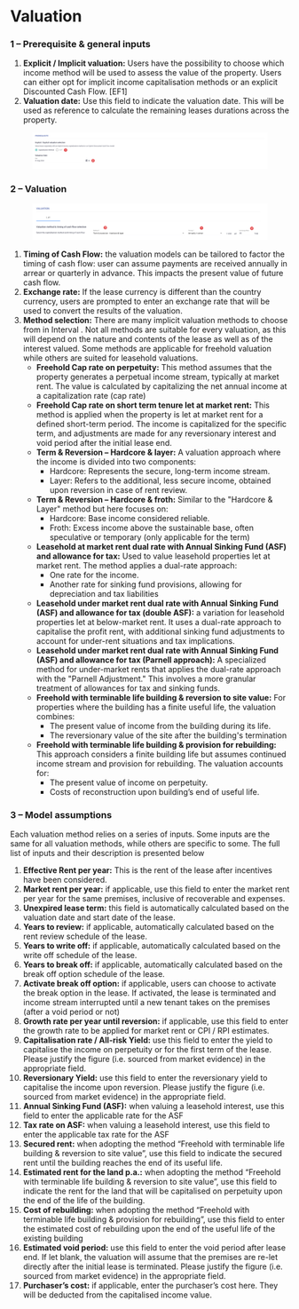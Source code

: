 # Valuation

### 1 – Prerequisite & general inputs <a href="#id-1-1---prerequisite---general-inputs" id="id-1-1---prerequisite---general-inputs"></a>

1. **Explicit / Implicit valuation:** Users have the possibility to choose which income method will be used to assess the value of the property. Users can either opt for implicit income capitalisation methods or an explicit Discounted Cash Flow. \[EF1]&#x20;
2. **Valuation date:** Use this field to indicate the valuation date. This will be used as reference to calculate the remaining leases durations across the property.

<figure><img src="../../.gitbook/assets/image (41).png" alt=""><figcaption></figcaption></figure>

### 2 – Valuation <a href="#id-2-2---valuation" id="id-2-2---valuation"></a>

<figure><img src="../../.gitbook/assets/image (42).png" alt=""><figcaption></figcaption></figure>

1. **Timing of Cash Flow:** the valuation models can be tailored to factor the timing of cash flow: user can assume payments are received annually in arrear or quarterly in advance. This impacts the present value of future cash flow.
2. **Exchange rate:** If the lease currency is different than the country currency, users are prompted to enter an exchange rate that will be used to convert the results of the valuation.
3. **Method selection:** There are many implicit valuation methods to choose from in Interval . Not all methods are suitable for every valuation, as this will depend on the nature and contents of the lease as well as of the interest valued. Some methods are applicable for freehold valuation while others are suited for leasehold valuations.
   * **Freehold Cap rate on perpetuity:** This method assumes that the property generates a perpetual income stream, typically at market rent. The value is calculated by capitalizing the net annual income at a capitalization rate (cap rate)
   * **Freehold Cap rate on short term tenure let at market rent:** This method is applied when the property is let at market rent for a defined short-term period. The income is capitalized for the specific term, and adjustments are made for any reversionary interest and void period after the initial lease end.
   * **Term & Reversion – Hardcore & layer:** A valuation approach where the income is divided into two components:
     * Hardcore: Represents the secure, long-term income stream.
     * Layer: Refers to the additional, less secure income, obtained upon reversion in case of rent review.
   * **Term & Reversion – Hardcore & froth:** Similar to the "Hardcore & Layer" method but here focuses on:
     * Hardcore: Base income considered reliable.
     * Froth: Excess income above the sustainable base, often speculative or temporary (only applicable for the term)
   * **Leasehold at market rent dual rate with Annual Sinking Fund (ASF) and allowance for tax:** Used to value leasehold properties let at market rent. The method applies a dual-rate approach:
     * One rate for the income.
     * Another rate for sinking fund provisions, allowing for depreciation and tax liabilities
   * **Leasehold under market rent dual rate with Annual Sinking Fund (ASF) and allowance for tax (double ASF):** a variation for leasehold properties let at below-market rent. It uses a dual-rate approach to capitalise the profit rent, with additional sinking fund adjustments to account for under-rent situations and tax implications.
   * **Leasehold under market rent dual rate with Annual Sinking Fund (ASF) and allowance for tax (Parnell approach):** A specialized method for under-market rents that applies the dual-rate approach with the "Parnell Adjustment." This involves a more granular treatment of allowances for tax and sinking funds.
   * **Freehold with terminable life building & reversion to site value:** For properties where the building has a finite useful life, the valuation combines:
     * The present value of income from the building during its life.
     * The reversionary value of the site after the building's termination
   * **Freehold with terminable life building & provision for rebuilding:** This approach considers a finite building life but assumes continued income stream and provision for rebuilding. The valuation accounts for:
     * The present value of income on perpetuity.
     * Costs of reconstruction upon building’s end of useful life.

### 3 – Model assumptions <a href="#id-3-3---model-assumptions" id="id-3-3---model-assumptions"></a>

Each valuation method relies on a series of inputs. Some inputs are the same for all valuation methods, while others are specific to some. The full list of inputs and their description is presented below

1. **Effective Rent per year:** This is the rent of the lease after incentives have been considered.
2. **Market rent per year:** if applicable, use this field to enter the market rent per year for the same premises, inclusive of recoverable and expenses.
3. **Unexpired lease term:** this field is automatically calculated based on the valuation date and start date of the lease.
4. **Years to review:** if applicable, automatically calculated based on the rent review schedule of the lease.
5. **Years to write off:** if applicable, automatically calculated based on the write off schedule of the lease.
6. **Years to break off:** if applicable, automatically calculated based on the break off option schedule of the lease.
7. **Activate break off option:** if applicable, users can choose to activate the break option in the lease. If activated, the lease is terminated and income stream interrupted until a new tenant takes on the premises (after a void period or not)
8. **Growth rate per year until reversion:** if applicable, use this field to enter the growth rate to be applied for market rent or CPI / RPI estimates.
9. **Capitalisation rate / All-risk Yield:** use this field to enter the yield to capitalise the income on perpetuity or for the first term of the lease. Please justify the figure (i.e. sourced from market evidence) in the appropriate field.
10. **Reversionary Yield:** use this field to enter the reversionary yield to capitalise the income upon reversion. Please justify the figure (i.e. sourced from market evidence) in the appropriate field.
11. **Annual Sinking Fund (ASF):** when valuing a leasehold interest, use this field to enter the applicable rate for the ASF
12. **Tax rate on ASF:** when valuing a leasehold interest, use this field to enter the applicable tax rate for the ASF
13. **Secured rent:** when adopting the method “Freehold with terminable life building & reversion to site value”, use this field to indicate the secured rent until the building reaches the end of its useful life.
14. **Estimated rent for the land p.a.:** when adopting the method “Freehold with terminable life building & reversion to site value”, use this field to indicate the rent for the land that will be capitalised on perpetuity upon the end of the life of the building.
15. **Cost of rebuilding:** when adopting the method “Freehold with terminable life building & provision for rebuilding”, use this field to enter the estimated cost of rebuilding upon the end of the useful life of the existing building
16. **Estimated void period:** use this field to enter the void period after lease end. If let blank, the valuation will assume that the premises are re-let directly after the initial lease is terminated. Please justify the figure (i.e. sourced from market evidence) in the appropriate field.
17. **Purchaser’s cost:** if applicable, enter the purchaser’s cost here. They will be deducted from the capitalised income value.
